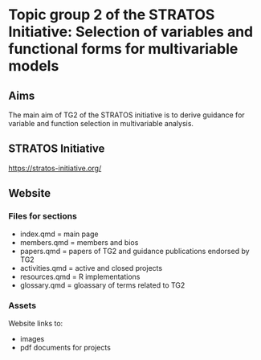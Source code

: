 # Topic group 2 of the STRATOS Initiative: Selection of variables and functional forms for multivariable models

## Aims
The main aim of TG2 of the STRATOS initiative is to derive guidance for variable and function selection in multivariable analysis.

## STRATOS Initiative
https://stratos-initiative.org/

## Website 

### Files for sections

* index.qmd = main page
* members.qmd = members and bios
* papers.qmd = papers of TG2 and guidance publications endorsed by TG2
* activities.qmd = active and closed projects 
* resources.qmd = R implementations 
* glossary.qmd = gloassary of terms related to TG2

### Assets
Website links to:
* images
* pdf documents for projects
